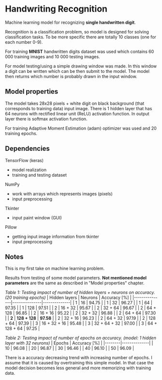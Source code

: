 # Handwriting Recognition
Machine learning model for recognizing **single handwritten digit**. 

Recognition is a classification problem, so model is designed for solving classification tasks. To be more specific there are totally 10 classes (one for each number 0-9).

For training **MNIST** handwritten digits dataset was used which contains 60 000 training images and 10 000 testing images.

For model testing/using a simple drawing window was made. In this window a digit can be written which can be then submit to the model. The model then returns which number is probably drawn in the input window.

## Model properties
The model takes 28x28 pixels + white digit on black background (that corresponds to training data) input image. There is 1 hidden layer that has 64 neurons with rectified linear unit (ReLU) activation function. In output layer there is softmax activation function.

For training Adaptive Moment Estimation (adam) optimizer was used and 20 training epochs.

## Dependencies
TensorFlow (keras)
- model realization
- training and testing dataset

NumPy
- work with arrays which represents images (pixels)
- input preprocessing

Tkinter
- input paint window (GUI)

Pillow
- getting input image information from tkinter
- input preprocessing

## Notes
This is my first take on machine learning problem.

Results from testing of some model parameters. **Not mentioned model parameters** are the same as described in "Model properties" chapter.

*Table 1: Testing impact of number of hidden layers + neurons on accuracy.*
*(20 training epochs)*
| Hidden layers | Neurons       | Accuracy [%] |
|---------------|---------------|--------------|
| 1             | 16            | 94.75        |
| 1             | 32            | 96.27        |
| 1             | 64            | 97.35        |
| 1             | 128           | 97.51        |
| 2             | 16 + 32       | 95.67        |
| 2             | 32 + 64       | 96.67        |
| 2             | 64 + 128      | 96.85        |
| 2             | 16 + 16       | 95.22        |
| 2             | 32 + 32       | 96.88        |
| 2             | 64 + 64       | 97.30        |
| **2**         | **128 + 128** | **97.58**    |
| 2             | 32 + 16       | 96.23        |
| 2             | 64 + 32       | 97.19        |
| 2             | 128 + 64      | 97.39        |
| 3             | 16 + 32 + 16  | 95.48        |
| 3             | 32 + 64 + 32  | 97.00        |
| 3             | 64 + 128 + 64 | 97.25        |

*Table 2: Testing impact of number of epochs on accuracy.*
*(model: 1 hidden layer with 32 neurons)*
| Epochs | Accuracy [%] |
|--------|--------------|
| 10     | 96.08        |
| 20     | 96.87        |
| 30     | 96.46        |
| 40     | 96.10        |
| 50     | 96.09        |

There is a accuracy decreasing trend with increasing number of epochs. I assume that it is caused by overtraining this simple model. In that case the model decision becomes less general and more memorizing with training data.